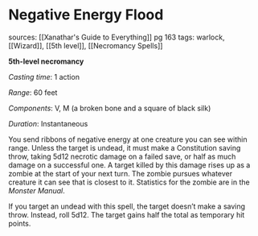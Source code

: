 # Negative Energy Flood
sources: [[Xanathar's Guide to Everything]] pg 163
tags: warlock, [[Wizard]], [[5th level]], [[Necromancy Spells]]

**5th-level necromancy**

*Casting time*: 1 action

*Range*: 60 feet

*Components*: V, M (a broken bone and a square of black silk)

*Duration*: Instantaneous

You send ribbons of negative energy at one creature you can see within range. Unless the target is undead, it must make a Constitution saving throw, taking 5d12 necrotic damage on a failed save, or half as much damage on a successful one. A target killed by this damage rises up as a zombie at the start of your next turn. The zombie pursues whatever creature it can see that is closest to it. Statistics for the zombie are in the *Monster Manual*.

If you target an undead with this spell, the target doesn’t make a saving throw. Instead, roll 5d12. The target gains half the total as temporary hit points.
